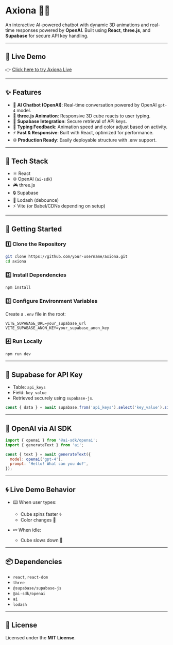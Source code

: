 
# Axiona 🧠✨  
An interactive AI-powered chatbot with dynamic 3D animations and real-time responses powered by **OpenAI**. Built using **React**, **three.js**, and **Supabase** for secure API key handling.

---

## 🔗 Live Demo  
👉 [Click here to try Axiona Live]([https://axiona-eta.vercel.app/])

---

## ✨ Features

- 🤖 **AI Chatbot (OpenAI)**: Real-time conversation powered by OpenAI `gpt-4` model.
- 🎨 **three.js Animation**: Responsive 3D cube reacts to user typing.
- 🔐 **Supabase Integration**: Secure retrieval of API keys.
- 💬 **Typing Feedback**: Animation speed and color adjust based on activity.
- ⚡ **Fast & Responsive**: Built with React, optimized for performance.
- 🌐 **Production Ready**: Easily deployable structure with .env support.

---

## 🧰 Tech Stack

- ⚛️ React
- 🌐 OpenAI (`ai-sdk`)
- 🎮 three.js
- 🔒 Supabase
- 🧠 Lodash (debounce)
- ⚡ Vite (or Babel/CDNs depending on setup)

---

## 🚀 Getting Started

### 1️⃣ Clone the Repository

```bash
git clone https://github.com/your-username/axiona.git
cd axiona
````

### 2️⃣ Install Dependencies

```bash
npm install
```

### 3️⃣ Configure Environment Variables

Create a `.env` file in the root:

```env
VITE_SUPABASE_URL=your_supabase_url
VITE_SUPABASE_ANON_KEY=your_supabase_anon_key
```

### 4️⃣ Run Locally

```bash
npm run dev
```

---

## 🔑 Supabase for API Key

* Table: `api_keys`
* Field: `key_value`
* Retrieved securely using `supabase-js`.

```js
const { data } = await supabase.from('api_keys').select('key_value').single();
```

---

## 🧠 OpenAI via AI SDK

```js
import { openai } from '@ai-sdk/openai';
import { generateText } from 'ai';

const { text } = await generateText({
  model: openai('gpt-4'),
  prompt: 'Hello! What can you do?',
});
```

---

## 🌀 Live Demo Behavior

* ⌨️ When user types:

  * Cube spins faster 🌀
  * Color changes 🌈

* 💤 When idle:

  * Cube slows down 🧊

---

## 📦 Dependencies

* `react`, `react-dom`
* `three`
* `@supabase/supabase-js`
* `@ai-sdk/openai`
* `ai`
* `lodash`

---

## 🧾 License

Licensed under the **MIT License**.


